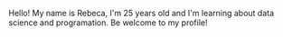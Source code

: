 Hello! My name is Rebeca, I'm 25 years old and I'm learning about data science and programation. Be welcome to my profile!

